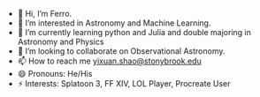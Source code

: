- 👋 Hi, I’m Ferro.
- 👀 I’m interested in Astronomy and Machine Learning.
- 🌱 I’m currently learning python and Julia and double majoring in Astronomy and Physics
- 💞️ I’m looking to collaborate on Observational Astronomy.
- 📫 How to reach me yixuan.shao@stonybrook.edu
- 😄 Pronouns: He/His
- ⚡ Interests: Splatoon 3, FF XIV, LOL Player, Procreate User

<!---
FerroYx/FerroYx is a ✨ special ✨ repository because its `README.md` (this file) appears on your GitHub profile.
You can click the Preview link to take a look at your changes.
--->
